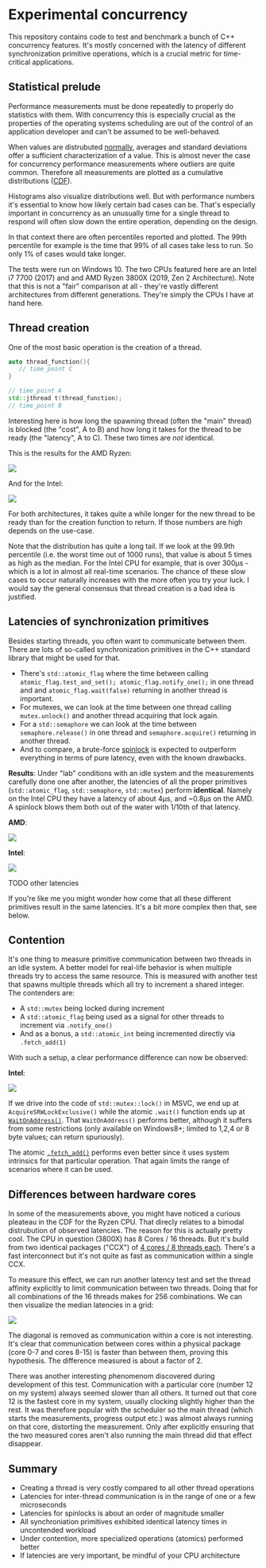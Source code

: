 # Experimental concurrency

This repository contains code to test and benchmark a bunch of C++ concurrency features. It's mostly concerned with the latency of different synchronization primitive operations, which is a crucial metric for time-critical applications.

## Statistical prelude
Performance measurements must be done repeatedly to properly do statistics with them. With concurrency this is especially crucial as the properties of the operating systems scheduling are out of the control of an application developer and can't be assumed to be well-behaved.

When values are distrubuted [normally](https://en.wikipedia.org/wiki/Normal_distribution), averages and standard deviations offer a sufficient characterization of a value. This is almost never the case for concurrency performance measurements where outliers are quite common. Therefore all measurements are plotted as a cumulative distributions ([CDF](https://en.wikipedia.org/wiki/Cumulative_distribution_function)).

Histograms also visualize distributions well. But with performance numbers it's essential to know how likely certain bad cases can be. That's especially important in concurrency as an unusually time for a single thread to respond will often slow down the entire operation, depending on the design.

In that context there are often percentiles reported and plotted. The 99th percentile for example is the time that 99% of all cases take less to run. So only 1% of cases would take longer.

The tests were run on Windows 10. The two CPUs featured here are an Intel i7 7700 (2017) and and AMD Ryzen 3800X (2019, Zen 2 Architecture). Note that this is not a "fair" comparison at all - they're vastly different architectures from different generations. They're simply the CPUs I have at hand here.

## Thread creation
One of the most basic operation is the creation of a thread.

```c++
auto thread_function(){
   // time_point C
}

// time_point A
std::jthread t(thread_function);
// time_point B
```

Interesting here is how long the spawning thread (often the "main" thread) is blocked (the "cost", A to B) and how long it takes for the thread to be ready (the "latency", A to C). These two times are *not* identical.

This is the results for the AMD Ryzen:

![](python/thread_start_ryzen.png)

And for the Intel:

![](python/thread_start_7700.png)

For both architectures, it takes quite a while longer for the new thread to be ready than for the creation function to return. If those numbers are high depends on the use-case.

Note that the distribution has quite a long tail. If we look at the 99.9th percentile (i.e. the worst time out of 1000 runs), that value is about 5 times as high as the median. For the Intel CPU for example, that is over 300µs - which is a lot in almost all real-time scenarios. The chance of these slow cases to occur naturally increases with the more often you try your luck. I would say the general consensus that thread creation is a bad idea is justified.

## Latencies of synchronization primitives
Besides starting threads, you often want to communicate between them. There are lots of so-called synchronization primitives in the C++ standard library that might be used for that. 

- There's `std::atomic_flag` where the time between calling `atomic_flag.test_and_set(); atomic_flag.notify_one();` in one thread and and `atomic_flag.wait(false)` returning in another thread is important.
- For mutexes, we can look at the time between one thread calling `mutex.unlock()` and another thread acquiring that lock again.
- For a `std::semaphore` we can look at the time between `semaphore.release()` in one thread and `semaphore.acquire()` returning in another thread.
- And to compare, a brute-force [spinlock](https://en.wikipedia.org/wiki/Spinlock) is expected to outperform everything in terms of pure latency, even with the known drawbacks.


**Results**: Under "lab" conditions with an idle system and the measurements carefully done one after another, the latencies of all the proper primitives (`std::atomic_flag`, `std::semaphore`, `std::mutex`) perform **identical**. Namely on the Intel CPU they have a latency of about 4µs, and ~0.8µs on the AMD. A spinlock blows them both out of the water with 1/10th of that latency. 

**AMD**:

![](python/latency_comparison_ryzen.png)

**Intel**:

![](python/latency_comparison_7700.png)

TODO other latencies

If you're like me you might wonder how come that all these different primitives result in the same latencies. It's a bit more complex then that, see below.

## Contention
It's one thing to measure primitive communication between two threads in an idle system. A better model for real-life behavior is when multiple threads try to access the same resource. This is measured with another test that spawns multiple threads which all try to increment a shared integer. The contenders are:

- A `std::mutex` being locked during increment
- A `std::atomic_flag` being used as a signal for other threads to increment via `.notify_one()`
- And as a bonus, a `std::atomic_int` being incremented directly via `.fetch_add(1)`

With such a setup, a clear performance difference can now be observed:

**Intel**:

![](python/contention_7700.png)

If we drive into the code of `std::mutex::lock()` in MSVC, we end up at `AcquireSRWLockExclusive()` while the atomic `.wait()` function ends up at [`WaitOnAddress()`](https://docs.microsoft.com/en-us/windows/win32/api/synchapi/nf-synchapi-waitonaddress). That `WaitOnAddress()` performs better, although it suffers from some restrictions (only available on Windows8+; limited to 1,2,4 or 8 byte values; can return spuriously).

The atomic [`.fetch_add()`](https://en.cppreference.com/w/cpp/atomic/atomic/fetch_add) performs even better since it uses system intrinsics for that particular operation. That again limits the range of scenarios where it can be used.

## Differences between hardware cores
In some of the measurements above, you might have noticed a curious pleateau in the CDF for the Ryzen CPU. That direcly relates to a bimodal distrubution of observed latencies. The reason for this is actually pretty cool. The CPU in question (3800X) has 8 Cores / 16 threads. But it's build from two identical packages ("CCX") of [4 cores / 8 threads each](https://en.wikipedia.org/wiki/Zen_2#Design). There's a fast interconnect but it's not quite as fast as communication within a single CCX.

To measure this effect, we can run another latency test and set the thread affinity explicitly to limit communication between two threads. Doing that for all combinations of the 16 threads makes for 256 combinations. We can then visualize the median latencies in a grid:

![](python/heatmap_ryzen.png)

The diagonal is removed as communication within a core is not interesting. It's clear that communication between cores within a physical package (core 0-7 and cores 8-15) is faster than between them, proving this hypothesis. The difference measured is about a factor of 2.

There was another interesting phenomenom discovered during development of this test. Communication with a particular core (number 12 on my system) always seemed slower than all others. It turned out that core 12 is the fastest core in my system, usually clocking slightly higher than the rest. It was therefore popular with the scheduler so the main thread (which starts the measurements, progress output etc.) was almost always running on that core, distorting the measurement. Only after explicitly ensuring that the two measured cores aren't also running the main thread did that effect disappear.

## Summary
- Creating a thread is very costly compared to all other thread operations
- Latencies for inter-thread communication is in the range of one or a few microseconds
- Latencies for spinlocks is about an order of magnitude smaller
- All synchroniation primitives exhibited identical latency times in uncontended workload
- Under contention, more specialized operations (atomics) performed better
- If latencies are very important, be mindful of your CPU architecture
